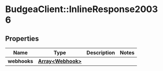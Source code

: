 # BudgeaClient::InlineResponse20036

## Properties
Name | Type | Description | Notes
------------ | ------------- | ------------- | -------------
**webhooks** | [**Array&lt;Webhook&gt;**](Webhook.md) |  | 


